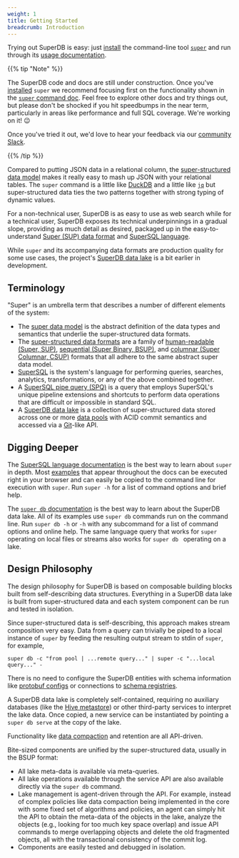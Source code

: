 ```yaml
---
weight: 1
title: Getting Started
breadcrumb: Introduction
---
```


Trying out SuperDB is easy: just [install](../getting_started/install.md) the command-line tool
[`super`](../commands/super.md) and run through its [usage documentation](../commands/super.md).

{{% tip "Note" %}}

The SuperDB code and docs are still under construction. Once you've
[installed](../getting_started/install.md) `super` we
recommend focusing first on the functionality shown in the
[`super` command doc](../commands/super.md). Feel free to explore other docs and
try things out, but please don't be shocked if you hit speedbumps in the near
term, particularly in areas like performance and full SQL coverage. We're
working on it! 😉

Once you've tried it out, we'd love to hear your feedback via
our [community Slack](https://www.brimdata.io/join-slack/).

{{% /tip %}}

Compared to putting JSON data in a relational column, the
[super-structured data model](../formats/data-model.md) makes it really easy to
mash up JSON with your relational tables.  The `super` command is a little
like [DuckDB](https://duckdb.org/) and a little like
[`jq`](https://stedolan.github.io/jq/) but super-structured data ties the
two patterns together with strong typing of dynamic values.

For a non-technical user, SuperDB is as easy to use as web search
while for a technical user, SuperDB exposes its technical underpinnings
in a gradual slope, providing as much detail as desired,
packaged up in the easy-to-understand
[Super (SUP) data format](../formats/sup.md) and
[SuperSQL language](../language/_index.md).

While `super` and its accompanying data formats are production quality for some use cases, the project's
[SuperDB data lake](../commands/super-db.md) is a bit earlier in development.

## Terminology

"Super" is an umbrella term that describes
a number of different elements of the system:
* The [super data model](../formats/data-model.md) is the abstract definition of the data types and semantics
that underlie the super-structured data formats.
* The [super-structured data formats](../formats/_index.md) are a family of
[human-readable (Super, SUP)](../formats/sup.md),
[sequential (Super Binary, BSUP)](../formats/bsup.md), and
[columnar (Super Columnar, CSUP)](../formats/csup.md) formats that all adhere to the
same abstract super data model.
* [SuperSQL](../language/_index.md) is the system's language for performing
queries, searches, analytics, transformations, or any of the above combined together.
* A [SuperSQL pipe query (SPQ)](../language/overview.md) is a query that
employs SuperSQL's unique pipeline extensions and shortcuts to perform data
operations that are difficult or impossible in standard SQL.
* A [SuperDB data lake](../commands/super-db.md) is a collection of super-structured data stored
across one or more [data pools](../commands/super-db.md#data-pools) with ACID commit semantics and
accessed via a [Git](https://git-scm.com/)-like API.

## Digging Deeper

The [SuperSQL language documentation](../language/_index.md)
is the best way to learn about `super` in depth. Most
[examples](../commands/super.md#examples) that appear throughout the docs can be
executed right in your browser and can easily be copied to the command line
for execution with `super`. Run `super -h` for a list of command options and
brief help.

The [`super db` documentation](../commands/super-db.md)
is the best way to learn about the SuperDB data lake.
All of its examples use `super db` commands run on the command line.
Run `super db -h` or `-h` with any subcommand for a list of command options
and online help.  The same language query that works for `super` operating
on local files or streams also works for `super db ` operating on a lake.

## Design Philosophy

The design philosophy for SuperDB is based on composable building blocks
built from self-describing data structures.  Everything in a SuperDB data lake
is built from super-structured data and each system component can be run and tested in isolation.

Since super-structured data is self-describing, this approach makes stream composition
very easy.  Data from a query can trivially be piped to a local
instance of `super` by feeding the resulting output stream to stdin of `super`, for example,
```
super db -c "from pool | ...remote query..." | super -c "...local query..." -
```
There is no need to configure the SuperDB entities with schema information
like [protobuf configs](https://developers.google.com/protocol-buffers/docs/proto3)
or connections to
[schema registries](https://docs.confluent.io/platform/current/schema-registry/index.html).

A SuperDB data lake is completely self-contained, requiring no auxiliary databases
(like the [Hive metastore](https://hive.apache.org/development/gettingstarted))
or other third-party services to interpret the lake data.
Once copied, a new service can be instantiated by pointing a `super db serve`
at the copy of the lake.

Functionality like [data compaction](../commands/super-db.md#manage) and retention are all API-driven.

Bite-sized components are unified by the super-structured data, usually in the BSUP format:
* All lake meta-data is available via meta-queries.
* All lake operations available through the service API are also available
directly via the `super db` command.
* Lake management is agent-driven through the API.  For example, instead of complex policies
like data compaction being implemented in the core with some fixed set of
algorithms and policies, an agent can simply hit the API to obtain the meta-data
of the objects in the lake, analyze the objects (e.g., looking for too much
key space overlap) and issue API commands to merge overlapping objects
and delete the old fragmented objects, all with the transactional consistency
of the commit log.
* Components are easily tested and debugged in isolation.
